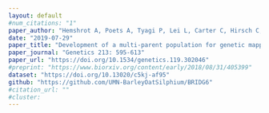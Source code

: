 ```yaml
---
layout: default
#num_citations: "1"
paper_author: "Hemshrot A, Poets A, Tyagi P, Lei L, Carter C, Hirsch C, Li L, Brown-Guedira G, Morrell P, Muelbauer G, Smith K"
date: "2019-07-29"
paper_title: "Development of a multi-parent population for genetic mapping and allele discovery in six-row barley"
paper_journal: "Genetics 213: 595-613"
paper_url: "https://doi.org/10.1534/genetics.119.302046"
#preprint: "https://www.biorxiv.org/content/early/2018/08/31/405399"
dataset: "https://doi.org/10.13020/c5kj-af95"
github: "https://github.com/UMN-BarleyOatSilphium/BRIDG6"
#citation_url: ""
#cluster:
---
```

